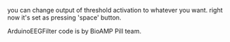 you can change output of threshold activation to whatever you want. right now it's set as pressing 'space' button. 

ArduinoEEGFilter code is by BioAMP Pill team. 
